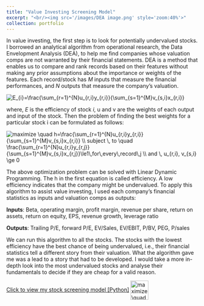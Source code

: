 ```yaml
---
title: "Value Investing Screening Model"
excerpt: "<br/><img src='/images/DEA image.png' style='zoom:40%'>"
collection: portfolio
---
```

<link rel="stylesheet" href="https://cdnjs.cloudflare.com/ajax/libs/KaTeX/0.11.1/katex.min.css">

In value investing, the first step is to look for potentially undervalued stocks. I borrowed an analytical algorithm from operational research, the Data Envelopment Analysis (DEA), to help me find companies whose valuation comps are not warranted by their financial statements.
DEA is a method that enables us to compare and rank records based on their features without making any prior assumptions about the importance or weights of the features. Each record/stock has *M* inputs that measure the financial performances, and *N* outputs that measure the company’s valuation.

<img src="https://latex.codecogs.com/gif.latex?E_{i}=\frac{\sum_{r=1}^{N}u_{r,i}y_{r,i}}{\sum_{s=1}^{M}v_{s,i}x_{r,i}}" title="E_{i}=\frac{\sum_{r=1}^{N}u_{r,i}y_{r,i}}{\sum_{s=1}^{M}v_{s,i}x_{r,i}}" />

where, *E* is the efficiency of stock *i*, u and v are the weights of each output and input of the stock. Then the problem of finding the best weights for a particular stock i can be formulated as follows:

<img src="https://latex.codecogs.com/png.latex?maximize&space;\quad&space;h=\frac{\sum_{r=1}^{N}u_{r,i}y_{r,i}}{\sum_{s=1}^{M}v_{s,i}x_{r,i}}&space;\\&space;subject&space;\,&space;to&space;\quad&space;\frac{\sum_{r=1}^{N}u_{r,i}y_{r,j}}{\sum_{s=1}^{M}v_{s,i}x_{r,j}}\le1\,for\,every\,record\,j&space;\\&space;and&space;\,&space;u_{r,i},&space;v_{s,i}&space;\ge&space;0" title="maximize \quad h=\frac{\sum_{r=1}^{N}u_{r,i}y_{r,i}}{\sum_{s=1}^{M}v_{s,i}x_{r,i}} \\ subject \, to \quad \frac{\sum_{r=1}^{N}u_{r,i}y_{r,j}}{\sum_{s=1}^{M}v_{s,i}x_{r,j}}\le1\,for\,every\,record\,j \\ and \, u_{r,i}, v_{s,i} \ge 0" />

The above optimization problem can be solved with Linear Dynamic Programming. The h in the first equation is called efficiency. A low efficiency indicates that the company might be undervalued. To apply this algorithm to assist value investing, I used each company’s financial statistics as inputs and valuation comps as outputs:

**Inputs**: Beta, operating margin, profit margin, revenue per share, return on assets, return on equity, EPS, revenue growth, leverage ratio 

**Outputs**: Trailing P/E, forward P/E, EV/Sales, EV/EBIT, P/BV, PEG, P/sales

We can run this algorithm to all the stocks. The stocks with the lowest efficiency have the best chance of being undervalued, i.e., their financial statistics tell a different story from their valuation. What the algorithm gave me was a lead to a story that had to be developed. I would take a more in-depth look into the most undervalued stocks and analyse their fundamentals to decide if they are cheap for a valid reason.

[Click to view my stock screening model [Python]](https://github.com/HoagieT/Stock-Screening-Model-Based-On-Data-Envelopment-Analysis)
<img src="http://www.sciweavers.org/tex2img.php?eq=maximize%20%5Cquad%20h%3D%5Cfrac%7B%5Csum_%7Br%3D1%7D%5E%7BN%7Du_%7Br%2Ci%7Dy_%7Br%2Ci%7D%7D%7B%5Csum_%7Bs%3D1%7D%5E%7BM%7Dv_%7Bs%2Ci%7Dx_%7Br%2Ci%7D%7D%20%5C%5C%0Asubject%20%5C%2C%20to%20%5Cquad%20%20%5Cfrac%7B%5Csum_%7Br%3D1%7D%5E%7BN%7Du_%7Br%2Ci%7Dy_%7Br%2Cj%7D%7D%7B%5Csum_%7Bs%3D1%7D%5E%7BM%7Dv_%7Bs%2Ci%7Dx_%7Br%2Cj%7D%7D%5Cle1%5C%2Cfor%5C%2Cevery%5C%2Crecord%5C%2Cj%20%5C%5C%0Aand%20%5C%2C%20u_%7Br%2Ci%7D%2C%20v_%7Bs%2Ci%7D%20%5Cge%200%0A&bc=White&fc=Black&im=jpg&fs=12&ff=arev&edit=0" align="center" border="0" alt="maximize \quad h=\frac{\sum_{r=1}^{N}u_{r,i}y_{r,i}}{\sum_{s=1}^{M}v_{s,i}x_{r,i}} \\subject \, to \quad  \frac{\sum_{r=1}^{N}u_{r,i}y_{r,j}}{\sum_{s=1}^{M}v_{s,i}x_{r,j}}\le1\,for\,every\,record\,j \\and \, u_{r,i}, v_{s,i} \ge 0" width="47" height="50" />
